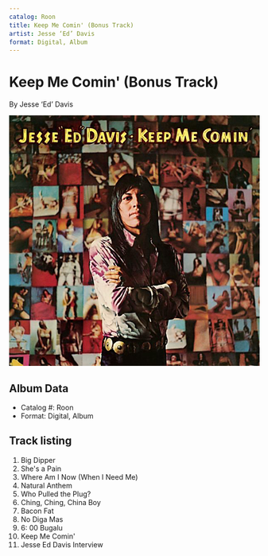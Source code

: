 ```yaml
---
catalog: Roon
title: Keep Me Comin' (Bonus Track)
artist: Jesse ‘Ed’ Davis
format: Digital, Album
---
```


# Keep Me Comin' (Bonus Track)

By Jesse ‘Ed’ Davis

![](../../assets/albumcovers/Jesse_‘Ed’_Davis-Keep_Me_Comin_Bonus_Track.png)

## Album Data

- Catalog #: Roon
- Format: Digital, Album


## Track listing


1. Big Dipper
2. She's a Pain
3. Where Am I Now (When I Need Me)
4. Natural Anthem
5. Who Pulled the Plug?
6. Ching, Ching, China Boy
7. Bacon Fat
8. No Diga Mas
9. 6: 00 Bugalu
10. Keep Me Comin'
11. Jesse Ed Davis Interview

